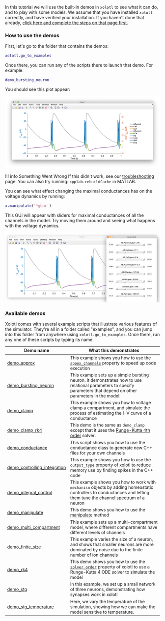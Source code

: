 
In this tutorial we will use the built-in demos in `xolotl` to see what
it can do, and to play with some models. We assume that you have installed
`xolotl` correctly, and have verified your installation. If you haven't
done that already, [click here and complete the steps on that page first](../tutorials/start-here.md).

### How to use the demos

First, let's go to the folder that contains the demos:

```matlab
xolotl.go_to_examples
```

Once there, you can run any of the scripts there to launch that demo. For example:

```matlab
demo_bursting_neuron
```

You should see this plot appear:

![](../images/bursting-neuron.png)

!!! info Something Went Wrong
    If this didn't work, see our [troubleshooting](../troubleshooting.md) page.
    You can also try running: `cpplab.rebuildCache` in MATLAB.

You can see what effect changing the maximal conductances has on the voltage dynamics by running:

```matlab
x.manipulate('*gbar')
```

This GUI will appear with sliders for maximal conductances of all the channels in the model. Try moving them around and seeing what happens with the voltage dynamics.

![](../images/manipulate.png)


### Available demos

Xolotl comes with several example scripts that illustrate various features of the simulator. They're all in a folder called "examples", and you can jump into this folder from anywhere using `xolotl.go_to_examples`. Once there, run any one of these scripts by typing its name.


| Demo name | What this demonstrates |
| --------- | ---------------------- |
| [demo_approx](https://github.com/sg-s/xolotl/blob/master/examples/demo_approx.m) | This example shows you how to use the [`appox_channels`](https://xolotl.readthedocs.io/en/master/reference/xolotl/#approx_channels) property to speed up code execution |
| [demo_bursting_neuron](https://github.com/sg-s/xolotl/blob/master/examples/demo_bursting_neuron.m) | This example sets up a simple bursting neuron. It demonstrates how to use relational parameters to specify parameters that depend on other parameters in the model. |
| [demo_clamp](https://github.com/sg-s/xolotl/blob/master/examples/demo_clamp.m) | This example shows you how to voltage clamp a compartment, and simulate the process of estimating the I-V curve of a conductance |
| [demo_clamp_rk4](https://github.com/sg-s/xolotl/blob/master/examples/demo_clamp_rk4.m) | This demo is the same as `demo_clamp` except that it uses the [Runge-Kutta 4th order](../explanation/integration/#TheRunge-Kuttafourth-ordermethod) solver. |
| [demo_conductance](https://github.com/sg-s/xolotl/blob/master/examples/demo_conductance.m) | This script shows you how to use the conductance class to generate new C++ files for your own channels |
| [demo_controlling_integration](https://github.com/sg-s/xolotl/blob/master/examples/demo_controlling_integration.m) | This example shows you how to use the [`output_type`](https://xolotl.readthedocs.io/en/master/reference/xolotl/#output_type) property of xolotl to reduce memory use by finding spikes in the C++ code |
| [demo_integral_control](https://github.com/sg-s/xolotl/blob/master/examples/demo_integral_control.m) | This example shows you how to work with `mechanism` objects by adding homeostatic controllers to conductances and letting them tune the channel spectrum of a neuron |
| [demo_manipulate](https://github.com/sg-s/xolotl/blob/master/examples/demo_manipulate.m) | This demo shows you how to use the [manipulate](https://xolotl.readthedocs.io/en/master/reference/matlab/xolotl/#manipulate) method |
| [demo_multi_compartment](https://github.com/sg-s/xolotl/blob/master/examples/demo_multi_compartment.m) | This example sets up a multi-compartment model, where different compartments have different levels of channels |
| [demo_finite_size](https://github.com/sg-s/xolotl/blob/master/examples/demo_finite_size.m) | This example varies the size of a neuron, and shows that smaller neurons are more dominated by noise due to the finite number of ion channels |
| [demo_rk4](https://github.com/sg-s/xolotl/blob/master/examples/demo_rk4.m) | This demo shows you how to use the [`solver_order`](https://xolotl.readthedocs.io/en/master/reference/xolotl/#solver_order) property of xolotl to use a Runge-Kutta 4 ODE solver to simulate the model|
| [demo_stg](https://github.com/sg-s/xolotl/blob/master/examples/demo_stg.m) | In this example, we set up a small network of three neurons, demonstrating how synapses work in xolotl |
| [demo_stg_temperature](https://github.com/sg-s/xolotl/blob/master/examples/demo_stg_temperature.m)  | Here, we vary the temperature of the simulation, showing how we can make the model sensitive to temperature. |
